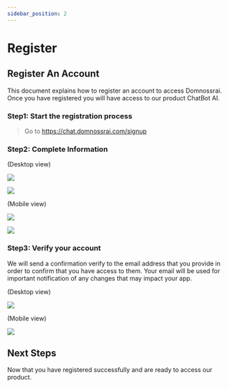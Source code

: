 ```yaml
---
sidebar_position: 2
---
```


# Register

## Register An Account

This document explains how to register an account to access Domnossrai. Once you have registered you will have access to our product ChatBot AI.

### Step1: Start the registration process

> Go to https://chat.domnossrai.com/signup

### Step2: Complete Information

(Desktop view)

![](../../static/img/desktop-en/signup-page-en.png)

![](../../static/img/desktop-en/check-mail-page-en.png)

(Mobile view)

![](../../static/img/mobile-en/mobile-signup-page-en.png)

![](../../static/img/mobile-en/mobile-check-mail-page-en.png)

<!-- <img src="../../static/img/mobile-en/mobile-signup-page-en.png" width="250">

<img src="../../static/img/mobile-en/mobile-check-mail-page-en.png" width="250"> -->


### Step3: Verify your account

We will send a confirmation verify to the email address that you provide in order to confirm that you have access to them. Your email will be used for important notification of any changes that may impact your app.

(Desktop view)

![](../../static/img/desktop-en/confirm-mail.png)

(Mobile view)

![](../../static/img/mobile-en/mobile-confirm-mail.png)

<!-- 
<img src="../../static/img/mobile-en/mobile-confirm-mail.png" width="250"> -->

## Next Steps
Now that you have registered successfully and are ready to access our product.